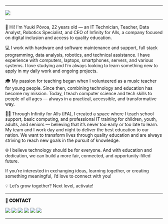  * * * 

<img src="https://media.licdn.com/dms/image/v2/D4D16AQEKQ7MMOkClBA/profile-displaybackgroundimage-shrink_350_1400/B4DZYSh4m3H4AY-/0/1744067595257?e=1749686400&v=beta&t=odTydyvYtIU3FG-3aPz1kO-qs7sHW-YCSXR1aSzSwBQ">
 
 * * * 
🚀 Hi! I'm Yuuki Póvoa, 22 years old — an IT Technician, Teacher, Data Analyst, Robotics Specialist, and CEO of Infinity for Alls, a company focused on digital inclusion and access to quality education.

💻 I work with hardware and software maintenance and support, full stack programming, data analysis, robotics, and technical assistance. I have experience with computers, laptops, smartphones, servers, and various systems. I love studying and I’m always looking to learn something new to apply in my daily work and ongoing projects.

🎓 My passion for teaching began when I volunteered as a music teacher for young people. Since then, combining technology and education has become my mission. Today, I teach computer science and tech skills to people of all ages — always in a practical, accessible, and transformative way.

👨‍🏫 Through Infinity for Alls (IFA), I created a space where I teach school support, basic computing, and professional IT training for children, youth, adults, and seniors — believing that it’s never too early or too late to learn. My team and I work day and night to deliver the best education to our nation. We want to transform lives through quality education and are always striving to reach new goals in the pursuit of knowledge.

🌐 I believe technology should be for everyone. And with education and dedication, we can build a more fair, connected, and opportunity-filled future.

If you’re interested in exchanging ideas, learning together, or creating something meaningful, I’d love to connect with you!

💡 Let’s grow together? Next level, activate!
 * * * 

**📱 𝐂𝐎𝐍𝐓𝐀𝐂𝐓**  

<a href = "https://yuukipovoa.github.io/infinity.yuuki/"><img src="https://media.discordapp.net/attachments/710219392469958767/1358922519910027526/1.png?ex=67f59ab8&is=67f44938&hm=9441706e0f22327a65fb2ef4312cf91553d5188faaffa11eba9530d80eb3e7a9&=&format=webp&quality=lossless&width=221&height=55"></a> <a href = "https://www.linkedin.com/in/yuukipovoa/" target="_blank"> <img src="https://media.discordapp.net/attachments/710219392469958767/1358922520492769351/3.png?ex=67f59ab8&is=67f44938&hm=0ff53026097318c02474f96b703cf354445f3e5e371afa5af8828c93d288d9c7&=&format=webp&quality=lossless&width=221&height=55"></a>
<a href = "https://www.instagram.com/yuukip_tech/" target="_blank"><img src="https://media.discordapp.net/attachments/710219392469958767/1358922519217705080/4.png?ex=67f59ab8&is=67f44938&hm=2a65b6f9276314f456dbaac7bfd338630d75b53ec42e51e0d1f47f3f25499894&=&format=webp&quality=lossless&width=221&height=55"></a>
<a href = "mailto:yuukimolinapovoa33@gmail.com"> <img src="https://media.discordapp.net/attachments/710219392469958767/1358922520186720388/2.png?ex=67f59ab8&is=67f44938&hm=9a946a57a978b55a9ca755531b68e5d601353038c39f37e92e6b54b31c497a51&=&format=webp&quality=lossless&width=221&height=55"></a>
<a href = "https://www.infinityforalls.com.br"> <img src="https://media.discordapp.net/attachments/710219392469958767/1358922519482073108/5.png?ex=67f59ab8&is=67f44938&hm=202b856202563e79146f64a76c7529f6c9a66db38145fc859f3f7965dfbbb982&=&format=webp&quality=lossless&width=221&height=55"></a>
<a href = "https://discord.gg/3wtDaRTd6g"> <img src="https://media.discordapp.net/attachments/710219392469958767/1358922519691792496/6.png?ex=67f59ab8&is=67f44938&hm=efeaded48d21aded191c86884cd90390d29934488ab07bb7437b4e399d108106&=&format=webp&quality=lossless&width=221&height=55"></a>
 
 * * *
